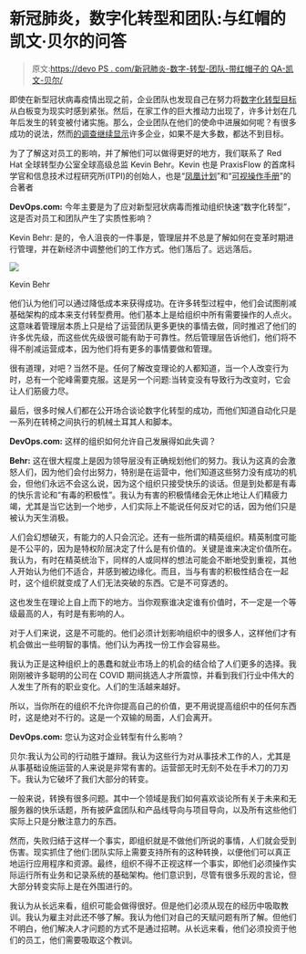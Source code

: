 # 新冠肺炎，数字化转型和团队:与红帽的凯文·贝尔的问答

> 原文:[https://devo PS . com/新冠肺炎-数字-转型-团队-带红帽子的 QA-凯文-贝尔/](https://devops.com/covid-19-digital-transformation-and-teams-qa-with-red-hats-kevin-behr/)

即使在新型冠状病毒疫情出现之前，企业团队也发现自己在努力将[数字化转型目标](https://devops.com/?s=digital%20transformation%20goals)从白板变为现实时感到紧张。然后，在家工作的巨大推动力出现了，许多计划在几年后发生的转变被付诸实施。那么，企业团队在他们的使命中进展如何呢？有很多成功的说法，然而[的调查继续显示](https://devops.com/what-makes-digital-transformation-a-success/)许多企业，如果不是大多数，都达不到目标。

为了了解这对员工的影响，并了解他们可以做得更好的地方，我们联系了 Red Hat 全球转型办公室全球高级总监 Kevin Behr。Kevin 也是 PraxisFlow 的首席科学官和信息技术过程研究所(ITPI)的创始人，也是“[凤凰计划](https://itrevolution.com/book/the-phoenix-project/)”和“[可视操作手册](https://www.amazon.com/Visible-Ops-Handbook-Implementing-Practical/dp/0975568612/ref=asap_bc?ie=UTF8)”的合著者

**DevOps.com:** 今年主要是为了应对新型冠状病毒而推动组织快速“数字化转型”，这是否对员工和团队产生了实质性影响？

Kevin Behr: 是的，令人沮丧的一件事是，管理层并不总是了解如何在变革时期进行管理，并在新经济中调整他们的工作方式。他们落后了。远远落后。

![](../Images/8cd15bb79a25e243250cb8ea316404cf.png)

Kevin Behr

他们认为他们可以通过降低成本来获得成功。在许多转型过程中，他们会试图削减基础架构的成本来支付转型费用。他们基本上是给组织中所有需要操作的人点火。这意味着管理层本质上只是给了运营团队更多更快的事情去做，同时推迟了他们的许多优先级，而这些优先级很可能有助于可靠性。然后管理层告诉他们，他们将不得不削减运营成本，因为他们将有更多的事情要做和管理。

很有道理，对吧？当然不是。任何了解改变理论的人都知道，当一个人改变行为时，总有一个驼峰需要克服。这是另一个问题:当转变没有导致行为改变时，它会让人们筋疲力尽。

最后，很多时候人们都在公开场合谈论数字化转型的成功，而他们知道自动化只是一系列在转椅之间执行的机械土耳其人和脚本。

**DevOps.com:** 这样的组织如何允许自己发展得如此失调？

**Behr:** 这在很大程度上是因为领导层没有正确规划他们的努力。我认为这真的会激怒人们，因为他们会付出努力，特别是在运营中，他们知道这些努力没有成功的机会，但他们永远不会这么说，因为这个组织只接受快乐的谈话。但是到处都是有毒的快乐言论和“有毒的积极性”。我认为有害的积极情绪会无休止地让人们精疲力竭，尤其是当它达到一个地步，人们实际上不能说任何反对它的话，因为他们只是被认为天生消极。

人们会幻想破灭，有能力的人只会沉沦。还有一些所谓的精英组织。精英制度可能是不公平的，因为是特权阶层决定了什么是有价值的。关键是谁来决定价值所在。我认为，有时在精英统治下，同样的人或同样的想法可能会不断地受到重视，其他人开始认为他们不适合，并感到被边缘化。而且，当与有害的积极性结合在一起时，这个组织就变成了人们无法突破的东西。它是不可穿透的。

这也发生在理论上自上而下的地方。当你观察谁决定谁有价值时，不一定是一个等级最高的人，有时是有影响的人。

对于人们来说，这是不可能的。他们必须计划影响组织中的很多人，这样他们才有机会做出一些明智的事情。他们认为再找一份工作会容易些。

我认为正是这种组织上的愚蠢和就业市场上的机会的结合给了人们更多的选择。我刚刚被许多聪明的公司在 COVID 期间挑选人才所震惊，并看到我们行业中伟大的人发生了所有的职业变化。人们的生活越来越好。

所以，当你所在的组织不允许你提高自己的价值，更不用说提高组织中的任何东西时，这是绝对不行的。这是一个双输的局面，人们会离开。

**DevOps.com:** 您认为这对企业转型有什么影响？

贝尔:我认为公司的行动胜于雄辩。我认为这些行为对从事技术工作的人，尤其是从事基础设施运营的人来说是非常有害的。运营部无时无刻不处在手术刀的刀刃下。我认为它破坏了我们大部分的转变。

一般来说，转换有很多问题。其中一个领域是我们如何喜欢谈论所有关于未来和无服务器的快乐话题，所有披萨盒团队和产品线导向与项目导向，以及所有这些他们实际上只是分散注意力的东西。

然而，失败归结于这样一个事实，即组织就是不做他们所说的事情，人们就会受到伤害。现实抓住了他们:团队实际上需要支持所有的这种转换，以便他们可以真正地运行应用程序和资源。最终，组织不得不正视这样一个事实，即他们必须操作实际运行所有业务和记录系统的基础架构。他们意识到，尽管有很多乐观的言论，但大部分转变实际上是在外围进行的。

我认为从长远来看，组织可能会做得很好。但是他们必须从现在的经历中吸取教训。我认为雇主对此还不够了解。我认为他们对自己的天赋问题有所了解。但他们不明白，他们解决人才问题的方式不是通过招聘。从长远来看，他们必须投资于他们的员工，他们需要吸取这个教训。